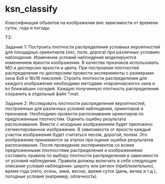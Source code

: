 ksn_classify
============

Классификация объектов на изображении вне зависимости от времени суток, года и погоды.

ТЗ:

Задание 1: 
Построить плотности распределения условных вероятностей для площадных ориентиров (лес, поле, дорога) при различных условиях наблюдения. Изменение условий наблюдения моделируются изменением яркости изображения.
В качестве признаков использовать МО и дисперсию яркости и цвета. 
При построении плотностей распределения по дисперсиям провести эксперименты с размерами окна 8x8 и 16x16 пикселей.
Строить плотности распределения для каждого изображения необходимо методами «парзеновского» окна и kn ближайших соседей. Каждую полученную плотность распределения сохранить в отдельный файл *.mat.

Задание 2: 
Исследовать плотности распределения вероятностей, построенных для различных условий наблюдения, ориентиров и признаков.
Необходимо провести распознавание ориентиров по предложенным плотностям. Оценить ошибку результата распознавания. 
Вместе с исходным изображением будет приложено сегментированное изображение. В зависимости от яркости каждый участок изображения будет считаться лесом, дорогой, полем. Это изображение принимается за эталон при оценке ошибки результатов распознавания.
После проведения экспериментов со всеми предложенными плотностями распределения и изображениями составить правила по выбору плотности распределения в зависимости от условий наблюдения. 
Правила должны включать в себя следующие описания условий наблюдения: широту или регион (приблизительно), время года (лето, осень, зима, весна), время суток (день, вечер и т.д.), погодные условия (например, облачность). 
